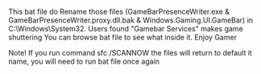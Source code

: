 This bat file do Rename those files
(GameBarPresenceWriter.exe & GameBarPresenceWriter.proxy.dll.bak & Windows.Gaming.UI.GameBar) in C:\Windows\System32.
Users found "Gamebar Services" makes game shuttering You can browse bat file to see what inside it. Enjoy Gamer

Note!
If you run command sfc /SCANNOW the files will return to default it name, you will need to run bat file once again
